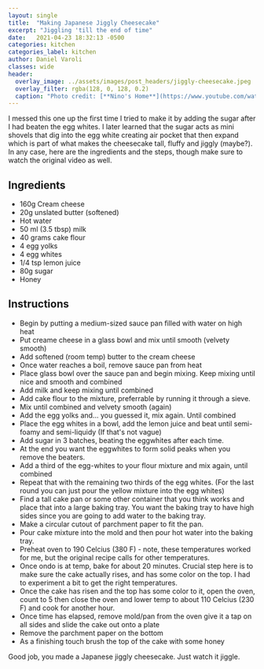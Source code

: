 ```yaml
---
layout: single
title:  "Making Japanese Jiggly Cheesecake"
excerpt: "Jiggling 'till the end of time"
date:   2021-04-23 18:32:13 -0500
categories: kitchen
categories_label: kitchen
author: Daniel Varoli
classes: wide
header:
  overlay_image: ../assets/images/post_headers/jiggly-cheesecake.jpeg
  overlay_filter: rgba(128, 0, 128, 0.2)
  caption: "Photo credit: [**Nino's Home**](https://www.youtube.com/watch?v=0qq2MACXNWk)"
---
```



I messed this one up the first time I tried to make it by adding the sugar after I had beaten the egg whites. I later learned that the sugar acts as mini shovels that dig into the egg white creating air pocket that then expand which is part of what makes the cheesecake tall, fluffy and jiggly (maybe?). In any case, here are the ingredients and the steps, though make sure to watch the original video as well.

## Ingredients 
* 160g Cream cheese
* 20g unslated butter (softened)
* Hot water
* 50 ml (3.5 tbsp) milk
* 40 grams cake flour
* 4 egg yolks
* 4 egg whites
* 1/4 tsp lemon juice
* 80g sugar
* Honey

## Instructions
* Begin by putting a medium-sized sauce pan filled with water on high heat
* Put creame cheese in a glass bowl and mix until smooth (velvety smooth)
* Add softened (room temp) butter to the cream cheese
* Once water reaches a boil, remove sauce pan from heat
* Place glass bowl over the sauce pan and begin mixing. Keep mixing until nice and smooth and combined
* Add milk and keep mixing until combined
* Add cake flour to the mixture, preferrable by running it through a sieve.
* Mix until combined and velvety smooth (again)
* Add the egg yolks and... you guessed it, mix again. Until combined
* Place the egg whites in a bowl, add the lemon juice and beat until semi-foamy and semi-liquidy (If that's not vague)
* Add sugar in 3 batches, beating the eggwhites after each time.
* At the end you want the eggwhites to form solid peaks when you remove the beaters.
* Add a third of the egg-whites to your flour mixture and mix again, until combined
* Repeat that with the remaining two thirds of the egg whites. (For the last round you can just pour the yellow mixture into the egg whites)
* Find a tall cake pan or some other container that you think works and place that into a large baking tray. You want the baking tray to have high sides since you are going to add water to the baking tray.
* Make a circular cutout of parchment paper to fit the pan.
* Pour cake mixture into the mold and then pour hot water into the baking tray.
* Preheat oven to 190 Celcius (380 F) - note, these temperatures worked for me, but the original recipe calls for other temperatures.
* Once ondo is at temp, bake for about 20 minutes. Crucial step here is to make sure the cake actually rises, and has some color on the top. I had to experiment a bit to get the right temperatures.
* Once the cake has risen and the top has some color to it, open the oven, count to 5 then close the oven and lower temp to about 110 Celcius (230 F) and cook for another hour.
* Once time has elapsed, remove mold/pan from the oven give it a tap on all sides and slide the cake out onto a plate
* Remove the parchment paper on the bottom
* As a finishing touch brush the top of the cake with some honey

Good job, you made a Japanese jiggly cheesecake. Just watch it jiggle. 